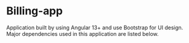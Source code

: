 # Billing-app
Application built by using Angular 13+ and use Bootstrap for UI design.  Major dependencies used in this application are listed below.
